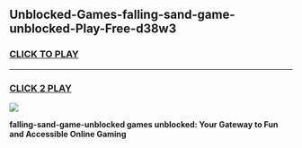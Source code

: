 
## Unblocked-Games-falling-sand-game-unblocked-Play-Free-d38w3
<h3>
<a href="https://premium76.site?title=falling-sand-game-unblocked&ref=17A">CLICK TO PLAY</a></h3>
<hr>

<h3>
<a href="https://premium76.site?title=falling-sand-game-unblocked&ref=17A">CLICK 2 PLAY</a>
  
</h3>

<a href="https://premium76.site?title=falling-sand-game-unblocked&ref=17A"><img src="https://clearcache.store/games.png"></a>


**falling-sand-game-unblocked games unblocked: Your Gateway to Fun and Accessible Online Gaming**
